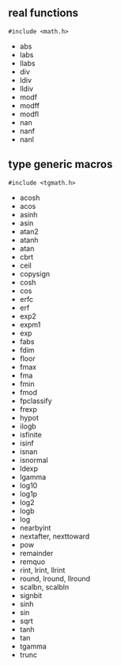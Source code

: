 ## real functions

`#include <math.h>`

- abs
- labs
- llabs
- div
- ldiv
- lldiv
- modf
- modff
- modfl
- nan
- nanf
- nanl

## type generic macros

`#include <tgmath.h>`

- acosh
- acos
- asinh
- asin
- atan2
- atanh
- atan
- cbrt
- ceil
- copysign
- cosh
- cos
- erfc
- erf
- exp2
- expm1
- exp
- fabs
- fdim
- floor
- fmax
- fma
- fmin
- fmod
- fpclassify
- frexp
- hypot
- ilogb
- isfinite
- isinf
- isnan
- isnormal
- ldexp
- lgamma
- log10
- log1p
- log2
- logb
- log
- nearbyint
- nextafter, nexttoward
- pow
- remainder
- remquo
- rint, lrint, llrint
- round, lround, llround
- scalbn, scalbln
- signbit
- sinh
- sin
- sqrt
- tanh
- tan
- tgamma
- trunc

